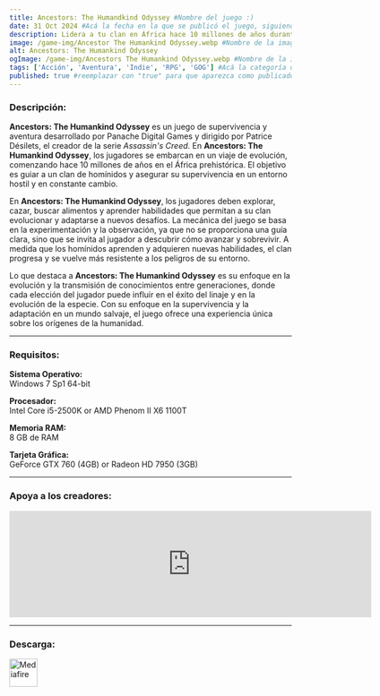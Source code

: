```yaml
---
title: Ancestors: The Humandkind Odyssey #Nombre del juego :)
date: 31 Oct 2024 #Acá la fecha en la que se publicó el juego, siguiendo este formato: Dia "30", Mes "Oct", Año "2024" = como debe quedar: 30 Oct 2024
description: Lidera a tu clan en África hace 10 millones de años durante los albores de la humanidad mientras exploras, expandes y evolucionas para sobrevivir en Ancestors: The Humankind Odyssey. #Acá una mini descripción del juego
image: /game-img/Ancestor The Humankind Odyssey.webp #Nombre de la imagen, por lo general es exactamente el mismo nombre que el juego excluyendo lo ":" (Dos puntos)
alt: Ancestors: The Humankind Odyssey
ogImage: /game-img/Ancestors The Humankind Odyssey.webp #Nombre de la imagen, por lo general es exactamente el mismo nombre que el juego excluyendo lo ":" (Dos puntos)
tags: ['Acción', 'Aventura', 'Indie', 'RPG', 'GOG'] #Acá la categoría o categorías del juego, si es más de una se coloca en este formato: ['Categoría1', 'Categoría2']
published: true #reemplazar con "true" para que aparezca como publicado
---
```


<!--En VSCode seleccionando una palabra, por ejemplo: "NOMBRE-DEL-JUEGO" y apretando Ctrl+F2 se seleccionan todas las palabras iguales-->

### Descripción:
**Ancestors: The Humankind Odyssey** es un juego de supervivencia y aventura desarrollado por Panache Digital Games y dirigido por Patrice Désilets, el creador de la serie *Assassin's Creed*. En **Ancestors: The Humankind Odyssey**, los jugadores se embarcan en un viaje de evolución, comenzando hace 10 millones de años en el África prehistórica. El objetivo es guiar a un clan de homínidos y asegurar su supervivencia en un entorno hostil y en constante cambio.

En **Ancestors: The Humankind Odyssey**, los jugadores deben explorar, cazar, buscar alimentos y aprender habilidades que permitan a su clan evolucionar y adaptarse a nuevos desafíos. La mecánica del juego se basa en la experimentación y la observación, ya que no se proporciona una guía clara, sino que se invita al jugador a descubrir cómo avanzar y sobrevivir. A medida que los homínidos aprenden y adquieren nuevas habilidades, el clan progresa y se vuelve más resistente a los peligros de su entorno.

Lo que destaca a **Ancestors: The Humankind Odyssey** es su enfoque en la evolución y la transmisión de conocimientos entre generaciones, donde cada elección del jugador puede influir en el éxito del linaje y en la evolución de la especie. Con su enfoque en la supervivencia y la adaptación en un mundo salvaje, el juego ofrece una experiencia única sobre los orígenes de la humanidad.

<!--Prompt para Chat-GPT: Hazme una descripción para el juego "NOMBRE-DEL-JUEGO" y cada que menciones "NOMBRE-DEL-JUEGO" ponlo en negrita -->

---

### Requisitos:
**Sistema Operativo:**  
Windows 7 Sp1 64-bit

**Procesador:**  
Intel Core i5-2500K or AMD Phenom II X6 1100T

**Memoria RAM:**  
8 GB de RAM

**Tarjeta Gráfica:**  
 GeForce GTX 760 (4GB) or Radeon HD 7950 (3GB)

<!--Si falta o sobra un requisito se quita o se agrega manteniendo el mismo formato-->

---

### Apoya a los creadores:
<iframe src="https://store.steampowered.com/widget/536270/" frameborder="0" width="646" height="190" style="background-color: transparent;"></iframe>

<!--Reemplazar los numeros (AppID) del juego (en este caso 2668510) por el numero (AppID) correspondiente con el juego a publicar-->
<!--El AppID se encuentra en la URL del Juego en Steam-->

---

### Descarga:

[<img src="https://gist.github.com/cxmeel/0dbc95191f239b631c3874f4ccf114e2/raw/download.svg" alt="Mediafire" height="50" />](https://www.mediafire.com/file/sgvoouz22crep7s/AncestorsTHO.zip/file)

<!-- # se debe reemplazar por el link de descarga-->

<!--NOMBRE-DEL-SERVICIO se debe reemplazar por el servicio donde está subido el juego-->